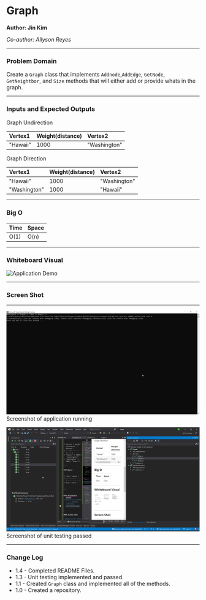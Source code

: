 # **Graph**

**Author: Jin Kim**

*Co-author: Allyson Reyes*

---

### Problem Domain

Create a `Graph` class that implements `Addnode`,`AddEdge`, `GetNode`, `GetNeightbor`, and `Size` methods that will either add or provide whats in the graph.

---

### Inputs and Expected Outputs

Graph Undirection

| Vertex1 | Weight(distance)  |Vertex2 |
| :---|:--------- |:-----|
| "Hawaii" | 1000 | "Washington"|

Graph Direction


| Vertex1 | Weight(distance)  |Vertex2 |
| :---|:--------- |:-----|
| "Hawaii" | 1000 | "Washington"|
| "Washington" | 1000 | "Hawaii"|

---

### Big O


| Time | Space |
| :----------- | :----------- |
| O(1) | O(n) |


---


### Whiteboard Visual
![Application Demo](../../assets/graph/whiteboard.png)

---

### Screen Shot
---
![Application Demo](../../assets/Graph/Application.png)
Screenshot of application running

![Unit Testing](../../assets/graph/Unit-test.png)
Screenshot of unit testing passed

---
### Change Log
- 1.4 - Completed README Files.  
- 1.3 - Unit testing implemented and passed.
- 1.1 - Created `Graph` class and implemented all of the methods.
- 1.0 - Created a repository.

